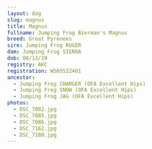 ```yaml
---
layout: dog
slug: magnus
title: Magnus
fullname: Jumping Frog Bierman's Magnus
breed: Great Pyrenees
sire: Jumping Frog RUGER
dam: Jumping Frog SIERRA
dob: 08/13/19
registry: AKC
registration: WS65532401
ancestor:
  - Jumping Frog CHARGER (OFA Excellent Hips)
  - Jumping Frog SNOW (OFA Excellent Hips)
  - Jumping Frog JAG (OFA Excellent Hips)
photos:
  - DSC_7002.jpg
  - DSC_7085.jpg
  - DSC_7086.jpg
  - DSC_7162.jpg
  - DSC_7180.jpg
---
```

<p></p>